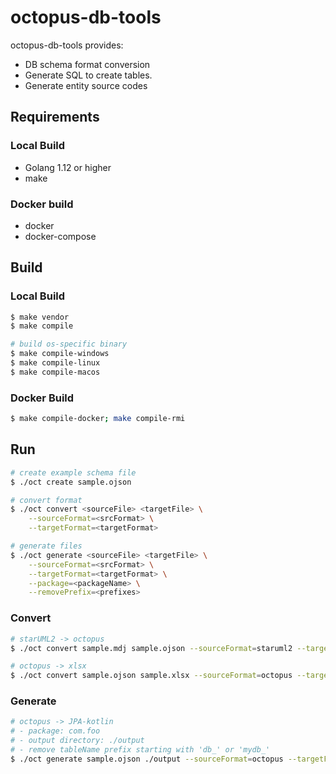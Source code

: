 # octopus-db-tools
octopus-db-tools provides:
* DB schema format conversion
* Generate SQL to create tables.
* Generate entity source codes

## Requirements
### Local Build
* Golang 1.12 or higher
* make

### Docker build
* docker
* docker-compose

## Build
### Local Build
```bash
$ make vendor
$ make compile

# build os-specific binary
$ make compile-windows
$ make compile-linux
$ make compile-macos
```

### Docker Build
```bash
$ make compile-docker; make compile-rmi
```

## Run
```bash
# create example schema file
$ ./oct create sample.ojson

# convert format
$ ./oct convert <sourceFile> <targetFile> \
    --sourceFormat=<srcFormat> \
    --targetFormat=<targetFormat>

# generate files
$ ./oct generate <sourceFile> <targetFile> \
    --sourceFormat=<srcFormat> \
    --targetFormat=<targetFormat> \
    --package=<packageName> \
    --removePrefix=<prefixes>
```

### Convert
```bash
# starUML2 -> octopus
$ ./oct convert sample.mdj sample.ojson --sourceFormat=staruml2 --targetFormat=octopus

# octopus -> xlsx
$ ./oct convert sample.ojson sample.xlsx --sourceFormat=octopus --targetFormat=xlsx
```

### Generate
```bash
# octopus -> JPA-kotlin
# - package: com.foo
# - output directory: ./output
# - remove tableName prefix starting with 'db_' or 'mydb_'
$ ./oct generate sample.ojson ./output --sourceFormat=octopus --targetFormat=jpa-kotlin --package=com.foo --removePrefix=db_,mydb_
```
